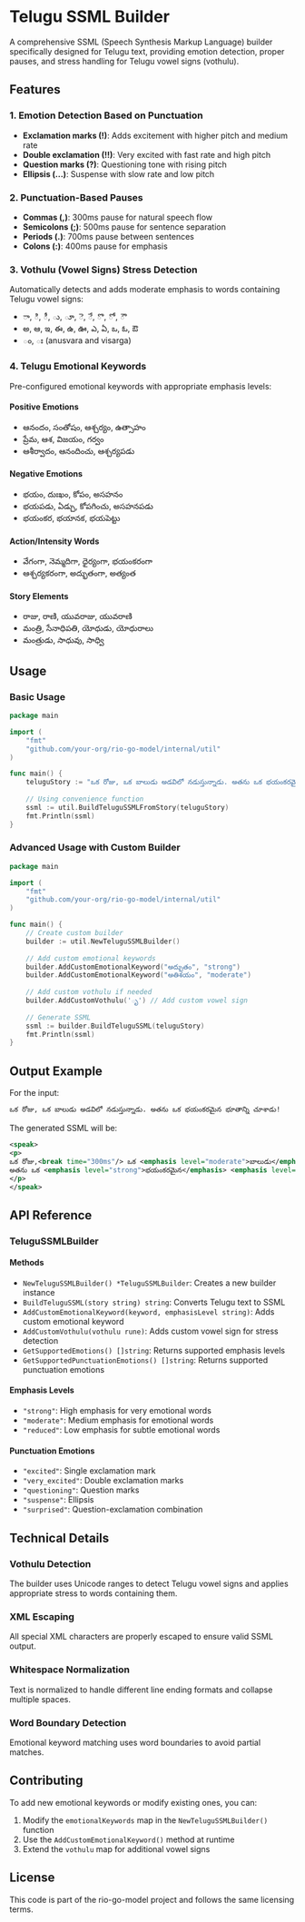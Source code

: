 # Telugu SSML Builder

A comprehensive SSML (Speech Synthesis Markup Language) builder specifically designed for Telugu text, providing emotion detection, proper pauses, and stress handling for Telugu vowel signs (vothulu).

## Features

### 1. Emotion Detection Based on Punctuation
- **Exclamation marks (!)**: Adds excitement with higher pitch and medium rate
- **Double exclamation (!!)**: Very excited with fast rate and high pitch
- **Question marks (?)**: Questioning tone with rising pitch
- **Ellipsis (...)**: Suspense with slow rate and low pitch

### 2. Punctuation-Based Pauses
- **Commas (,)**: 300ms pause for natural speech flow
- **Semicolons (;)**: 500ms pause for sentence separation
- **Periods (.)**: 700ms pause between sentences
- **Colons (:)**: 400ms pause for emphasis

### 3. Vothulu (Vowel Signs) Stress Detection
Automatically detects and adds moderate emphasis to words containing Telugu vowel signs:
- ా, ి, ీ, ు, ూ, ె, ే, ొ, ో, ౌ
- అ, ఆ, ఇ, ఈ, ఉ, ఊ, ఎ, ఏ, ఒ, ఓ, ఔ
- ం, ః (anusvara and visarga)

### 4. Telugu Emotional Keywords
Pre-configured emotional keywords with appropriate emphasis levels:

#### Positive Emotions
- ఆనందం, సంతోషం, ఆశ్చర్యం, ఉత్సాహం
- ప్రేమ, ఆశ, విజయం, గర్వం
- ఆశీర్వాదం, ఆనందించు, ఆశ్చర్యపడు

#### Negative Emotions
- భయం, దుఃఖం, కోపం, అసహనం
- భయపడు, ఏడ్చు, కోపగించు, అసహనపడు
- భయంకర, భయానక, భయపెట్టు

#### Action/Intensity Words
- వేగంగా, నెమ్మదిగా, ధైర్యంగా, భయంకరంగా
- ఆశ్చర్యకరంగా, అద్భుతంగా, అత్యంత

#### Story Elements
- రాజు, రాణి, యువరాజు, యువరాణి
- మంత్రి, సేనాధిపతి, యోధుడు, యోధురాలు
- మంత్రుడు, సాధువు, సాధ్వి

## Usage

### Basic Usage

```go
package main

import (
    "fmt"
    "github.com/your-org/rio-go-model/internal/util"
)

func main() {
    teluguStory := "ఒక రోజు, ఒక బాలుడు అడవిలో నడుస్తున్నాడు. అతను ఒక భయంకరమైన భూతాన్ని చూశాడు!"
    
    // Using convenience function
    ssml := util.BuildTeluguSSMLFromStory(teluguStory)
    fmt.Println(ssml)
}
```

### Advanced Usage with Custom Builder

```go
package main

import (
    "fmt"
    "github.com/your-org/rio-go-model/internal/util"
)

func main() {
    // Create custom builder
    builder := util.NewTeluguSSMLBuilder()
    
    // Add custom emotional keywords
    builder.AddCustomEmotionalKeyword("అద్భుతం", "strong")
    builder.AddCustomEmotionalKeyword("అతిశయం", "moderate")
    
    // Add custom vothulu if needed
    builder.AddCustomVothulu('ృ') // Add custom vowel sign
    
    // Generate SSML
    ssml := builder.BuildTeluguSSML(teluguStory)
    fmt.Println(ssml)
}
```

## Output Example

For the input:
```
ఒక రోజు, ఒక బాలుడు అడవిలో నడుస్తున్నాడు. అతను ఒక భయంకరమైన భూతాన్ని చూశాడు!
```

The generated SSML will be:
```xml
<speak>
<p>
ఒక రోజు,<break time="300ms"/> ఒక <emphasis level="moderate">బాలుడు</emphasis> <emphasis level="moderate">అడవిలో</emphasis> <emphasis level="moderate">నడుస్తున్నాడు</emphasis>.<break time="700ms"/> 
అతను ఒక <emphasis level="strong">భయంకరమైన</emphasis> <emphasis level="moderate">భూతాన్ని</emphasis> <emphasis level="moderate">చూశాడు</emphasis><prosody rate="medium" pitch="high">!</prosody>
</p>
</speak>
```

## API Reference

### TeluguSSMLBuilder

#### Methods

- `NewTeluguSSMLBuilder() *TeluguSSMLBuilder`: Creates a new builder instance
- `BuildTeluguSSML(story string) string`: Converts Telugu text to SSML
- `AddCustomEmotionalKeyword(keyword, emphasisLevel string)`: Adds custom emotional keyword
- `AddCustomVothulu(vothulu rune)`: Adds custom vowel sign for stress detection
- `GetSupportedEmotions() []string`: Returns supported emphasis levels
- `GetSupportedPunctuationEmotions() []string`: Returns supported punctuation emotions

#### Emphasis Levels
- `"strong"`: High emphasis for very emotional words
- `"moderate"`: Medium emphasis for emotional words
- `"reduced"`: Low emphasis for subtle emotional words

#### Punctuation Emotions
- `"excited"`: Single exclamation mark
- `"very_excited"`: Double exclamation marks
- `"questioning"`: Question marks
- `"suspense"`: Ellipsis
- `"surprised"`: Question-exclamation combination

## Technical Details

### Vothulu Detection
The builder uses Unicode ranges to detect Telugu vowel signs and applies appropriate stress to words containing them.

### XML Escaping
All special XML characters are properly escaped to ensure valid SSML output.

### Whitespace Normalization
Text is normalized to handle different line ending formats and collapse multiple spaces.

### Word Boundary Detection
Emotional keyword matching uses word boundaries to avoid partial matches.

## Contributing

To add new emotional keywords or modify existing ones, you can:

1. Modify the `emotionalKeywords` map in the `NewTeluguSSMLBuilder()` function
2. Use the `AddCustomEmotionalKeyword()` method at runtime
3. Extend the `vothulu` map for additional vowel signs

## License

This code is part of the rio-go-model project and follows the same licensing terms.
